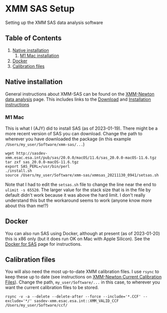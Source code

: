 # XMM SAS Setup

Setting up the XMM SAS data analysis software

<!--BEGIN TOC-->

## Table of Contents

1. [Native installation](#native-installation)
   1. [M1 Mac installation](#m1-mac)
2. [Docker](#docker)
3. [Calibration files](#calibration-files)

<!--END TOC-->

## Native installation

General instructions about XMM-SAS can be found on the [XMM-Newton data analysis](https://www.cosmos.esa.int/web/xmm-newton/sas) page. This includes links to the [Download](https://www.cosmos.esa.int/web/xmm-newton/sas-download) and [Installation instructions](https://www.cosmos.esa.int/web/xmm-newton/sas-installation)

### M1 Mac

This is what I (AJY) did to install SAS (as of 2023-01-19). There might be a more recent version of SAS you can download. Change the path to wherever you have downloaded the package (in this example `/Users/my_user/Software/xmm-sas/...`)

```
wget http://sasdev-xmm.esac.esa.int/pub/sas/20.0.0/macOS/11.6/sas_20.0.0-macOS-11.6.tgz
tar zxf sas_20.0.0-macOS-11.6.tgz
export SAS_PERL=/usr/bin/perl
./install.sh
source /Users/my_user/Software/xmm-sas/xmmsas_20211130_0941/setsas.sh
```

Note that I had to edit the `setsas.sh` file to change the line near the end to `ulimit -s 65520`. The larger value for the stack size that is in the file by default didn't work because it was above the hard limit. I don't really understand this but the workaround seems to work (anyone know more about this than me!?)

## Docker

You can also run SAS using Docker, although at present (as of 2023-01-20) this is x86 only (but it does run OK on Mac with Apple Silicon). See the [Docker for SAS](https://www.cosmos.esa.int/web/xmm-newton/sas-installation-docker4sas) page for instructions.

## Calibration files

You will also need the most up-to-date XMM calibration files. I use `rsync` to keep these up to date (see instructions on [XMM-Newton Current Calibration Files](https://www.cosmos.esa.int/web/xmm-newton/current-calibration-files)). Change the path, `my_user/Software/...` in this case, to wherever you want the current calibration files to be stored.

```
rsync -v -a --delete --delete-after --force --include='*.CCF' --exclude='*/' sasdev-xmm.esac.esa.int::XMM_VALID_CCF /Users/my_user/Software/ccf/
```
